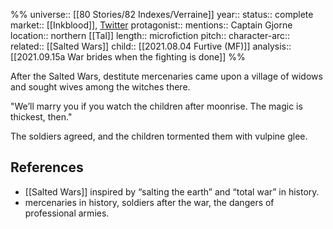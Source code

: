 %%
universe:: [[80 Stories/82 Indexes/Verraine]]
year:: 
status:: complete 
market:: [[Inkblood]], [Twitter](https://twitter.com/EleanorKonik/status/1405920357534605317)
protagonist::
mentions:: Captain Gjorne
location:: northern [[Tal]]
length:: microfiction
pitch:: 
character-arc::
related:: [[Salted Wars]]
child:: [[2021.08.04 Furtive (MF)]]
analysis:: [[2021.09.15a War brides when the fighting is done]]
%% 

After the Salted Wars, destitute mercenaries came upon a village of widows and sought wives among the witches there.

"We’ll marry you if you watch the children after moonrise. The magic is thickest, then."

The soldiers agreed, and the children tormented them with vulpine glee.

## References

* [[Salted Wars]] inspired by “salting the earth” and “total war” in history. 
* mercenaries in history, soldiers after the war, the dangers of professional armies. 